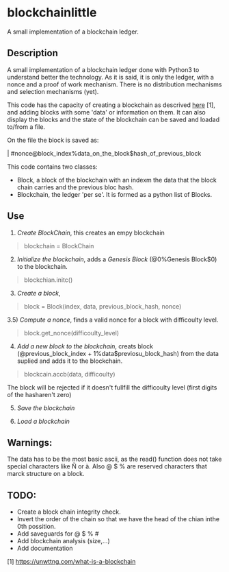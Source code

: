 # blockchainlittle
A small implementation of a blockchain ledger.

## Description 

A small implementation of a blockchain ledger done with Python3 to understand better the technology. As it is said, it is only the ledger, with a nonce and a proof of work mechanism. There is no distribution mechanisms and selection mechanisms (yet). 

This code has the capacity of creating a blockchain as descrived [here](https://unwttng.com/what-is-a-blockchain) [1], and adding blocks with some 'data' or information on them. It can also display the blocks and the state of the blockchain can be saved and loadad to/from a file. 

On the file the block is saved as:

 | #nonce@block_index%data_on_the_block$hash_of_previous_block

This code contains two classes:

* Block, a block of the blockchain with an indexm the data that the block chain carries and the previous bloc hash.
* Blockchain, the ledger 'per se'. It is formed as a python list of Blocks.


## Use

1) _Create BlockChain_, this creates an empy blockchain

> blockchain = BlockChain 

2) _Initialize the blockchain_, adds a *Genesis Block* (@0%Genesis Block$0) to the blockchain.

> blockchian.initc()

3) _Create a block_, 

> block = Block(index, data, previous_block_hash, nonce)

3.5) _Compute a nonce_, finds a valid nonce for a block with difficoulty level.

> block.get_nonce(difficoulty_level)

4) _Add a new block to the blockchain_, creats block (@previous_block_index + 1%data$previosu_block_hash) from the data suplied and adds it to the blockchain.

> blockcain.accb(data, difficoulty) 

The block will be rejected if it doesn't fullfill the difficoulty level (first digits of the hasharen't zero)

5) _Save the blockchain_

6) _Load a blockchain_

## Warnings:

The data has to be the most basic ascii, as the read() function does not take special characters like Ñ or à. Also @ $ % are reserved characters that marck structure on a block.

## TODO:

* Create a block chain integrity check.
* Invert the order of the chain so that we have the head of the chian inthe 0th possition.
* Add saveguards for @ $ % #   
* Add blockchain analysis (size,...)    
* Add documentation 


 [1] https://unwttng.com/what-is-a-blockchain
